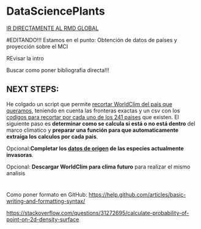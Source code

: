 # DataSciencePlants
[IR DIRECTAMENTE AL RMD GLOBAL](/SpanishRiskAssesment/RMD_Global.Rmd)
       
#EDITANDO!!!
Estamos en el punto: Obtención de datos de países y proyección sobre el MCI 

REvisar la intro

Buscar como poner bibliografia directa!!!


## NEXT STEPS:
He colgado un script que permite [recortar WorldClim del pais que queramos](SpanishRiskAssesment/02_CortarWorldClimPorPaises.R), teniendo en cuenta las fronteras exactas y un csv con los [codigos para recortar por cada uno de los 241 paises](SpanishRiskAssesment/CountryCodes.csv) que existen.
El siguiente paso es **determinar como se calcula si está o no está dentro** del marco climatico y **preparar una función para que automaticamente extraiga los calculos por cada pais**. 
     
Opcional:**Completar los [datos de origen](SpanishRiskAssesment/especies_invasoras_catalogo_tcm30-70022.xls) de las especies actualmente invasoras**.
   
Opcional: **Descargar WorldClim para clima futuro** para realizar el mismo analisis
#
#


Como poner formato en GitHub: https://help.github.com/articles/basic-writing-and-formatting-syntax/



https://stackoverflow.com/questions/31272695/calculate-probability-of-point-on-2d-density-surface
